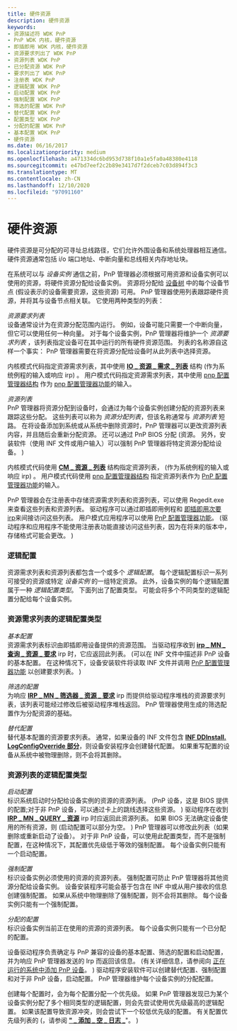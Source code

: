 ```yaml
---
title: 硬件资源
description: 硬件资源
keywords:
- 资源描述符 WDK PnP
- PnP WDK 内核，硬件资源
- 即插即用 WDK 内核，硬件资源
- 资源要求列出了 WDK PnP
- 资源列表 WDK PnP
- 已分配资源 WDK PnP
- 要求列出了 WDK PnP
- 注册表 WDK PnP
- 逻辑配置 WDK PnP
- 启动配置 WDK PnP
- 强制配置 WDK PnP
- 筛选的配置 WDK PnP
- 替代配置 WDK PnP
- 配置类型 WDK PnP
- 分配的配置 WDK PnP
- 基本配置 WDK PnP
- 硬件资源
ms.date: 06/16/2017
ms.localizationpriority: medium
ms.openlocfilehash: a471334dc6bd953d738f10a1e5fa0a48380e4118
ms.sourcegitcommit: e47bd7eef2c2b89e3417d7f2dceb7c03d894f3c3
ms.translationtype: MT
ms.contentlocale: zh-CN
ms.lasthandoff: 12/10/2020
ms.locfileid: "97091160"
---
```

# <a name="hardware-resources"></a>硬件资源





硬件资源是可分配的可寻址总线路径，它们允许外围设备和系统处理器相互通信。 硬件资源通常包括 i/o 端口地址、中断向量和总线相关内存地址块。

在系统可以与 *设备实例* 通信之前，PnP 管理器必须根据可用资源和设备实例可以使用的资源，将硬件资源分配给设备实例。 资源将分配给 [设备树](device-tree.md) 中的每个设备节点 (假设表示的设备需要资源，这些资源) 可用。 PnP 管理器使用列表跟踪硬件资源，并将其与设备节点相关联。 它使用两种类型的列表：

<a href="" id="resource-requirements-list"></a>*资源要求列表*  
设备通常设计为在资源分配范围内运行。 例如，设备可能只需要一个中断向量，但它可以使用任何一种向量。 对于每个设备实例，PnP 管理器将维护一个 *资源要求列表* ，该列表指定设备可在其中运行的所有硬件资源范围。 列表的名称源自这样一个事实： PnP 管理器需要在将资源分配给设备时从此列表中选择资源。

内核模式代码指定资源需求列表，其中使用 [**IO \_ 资源 \_ 需求 \_ 列表**](/windows-hardware/drivers/ddi/wdm/ns-wdm-_io_resource_requirements_list) 结构 (作为系统例程的输入或响应 irp) 。 用户模式代码指定资源需求列表，其中使用 [pnp 配置管理器结构](/previous-versions/ff549718(v=vs.85)) 作为 [pnp 配置管理器功能](/previous-versions/ff549713(v=vs.85))的输入。

<a href="" id="resource-list"></a>*资源列表*  
PnP 管理器将资源分配到设备时，会通过为每个设备实例创建分配的资源列表来跟踪这些分配。 这些列表可以称为 *资源分配列表*，但该名称通常与 *资源列表* 短路。 在将设备添加到系统或从系统中删除资源时，PnP 管理器可以更改资源列表内容，并且随后会重新分配资源。 还可以通过 PnP BIOS 分配 (资源。 另外，安装软件（使用 INF 文件或用户输入）可以强制 PnP 管理器将特定资源分配给设备。 ) 

内核模式代码使用 [**CM \_ 资源 \_ 列表**](/windows-hardware/drivers/ddi/wdm/ns-wdm-_cm_resource_list) 结构指定资源列表， (作为系统例程的输入或响应 irp) 。 用户模式代码使用 [pnp 配置管理器结构](/previous-versions/ff549718(v=vs.85)) 指定资源列表作为 [PnP 配置管理器功能](/previous-versions/ff549713(v=vs.85))的输入。

PnP 管理器会在注册表中存储资源需求列表和资源列表，可以使用 Regedit.exe 来查看这些列表和资源列表。 驱动程序可以通过即插即用例程和 [即插即用次要 irp](./plug-and-play-minor-irps.md)来间接访问这些列表。 用户模式应用程序可以使用 [PnP 配置管理器功能](/previous-versions/ff549713(v=vs.85))。  (驱动程序和应用程序不能使用注册表功能直接访问这些列表，因为在将来的版本中，存储格式可能会更改。 ) 

### <a name="logical-configurations"></a><a href="" id="ddk-logical-configurations-kg"></a>逻辑配置

资源需求列表和资源列表都包含一个或多个 *逻辑配置*。 每个逻辑配置标识一系列可接受的资源或特定 *设备实例* 的一组特定资源。 此外，设备实例的每个逻辑配置属于一种 *逻辑配置类型*。 下面列出了配置类型。 可能会将多个不同类型的逻辑配置分配给每个设备实例。

### <a name="logical-configuration-types-for-resource-requirements-lists"></a>资源需求列表的逻辑配置类型

<a href="" id="basic-configuration"></a>*基本配置*  
资源需求列表标识由即插即用设备提供的资源范围。 当驱动程序收到 [**irp \_ MN \_ 查询 \_ 资源 \_ 要求**](./irp-mn-query-resource-requirements.md) irp 时，它应返回此列表。  (可以在 INF 文件中描述非 PnP 设备的基本配置。 在这种情况下，设备安装软件将读取 INF 文件并调用 [PnP 配置管理器功能](/previous-versions/ff549713(v=vs.85)) 以创建要求列表。 ) 

<a href="" id="filtered-configuration"></a>*筛选的配置*  
为响应 [**IRP \_ MN \_ 筛选器 \_ 资源 \_ 要求**](./irp-mn-filter-resource-requirements.md) irp 而提供给驱动程序堆栈的资源要求列表，该列表可能经过修改后被驱动程序堆栈返回。 PnP 管理器使用生成的筛选配置作为分配资源的基础。

<a href="" id="override-configuration"></a>*替代配置*  
替代基本配置的资源要求列表。 通常，如果设备的 INF 文件包含 [**INF DDInstall. LogConfigOverride 部分**](../install/inf-ddinstall-logconfigoverride-section.md)，则设备安装程序会创建替代配置。 如果重写配置的设备从系统中被物理删除，则不会将其删除。

### <a name="logical-configuration-types-for-resource-lists"></a>资源列表的逻辑配置类型

<a href="" id="boot-configuration"></a>*启动配置*  
标识系统启动时分配给设备实例的资源的资源列表。  (PnP 设备，这是 BIOS 提供的配置;对于非 PnP 设备，可以通过卡上的跳线选择这些资源。 ) 驱动程序在收到 [**IRP \_ MN \_ QUERY \_ 资源**](./irp-mn-query-resources.md) irp 时应返回此资源列表。 如果 BIOS 无法确定设备使用的所有资源，则 (启动配置可以部分为空。 ) PnP 管理器可以修改此列表（如果删除或重新启动了设备）。 对于非 PnP 设备，可以使用此配置类型，而不是强制配置，在这种情况下，其配置优先级低于等效的强制配置。 每个设备实例只能有一个启动配置。

<a href="" id="forced-configuration"></a>*强制配置*  
标识设备实例必须使用的资源的资源列表。 强制配置可防止 PnP 管理器将其他资源分配给设备实例。 设备安装程序可能会基于包含在 INF 中或从用户接收的信息创建强制配置。 如果从系统中物理删除了强制配置，则不会将其删除。 每个设备实例只能有一个强制配置。

<a href="" id="allocated-configuration"></a>*分配的配置*  
标识设备实例当前正在使用的资源的资源列表。 每个设备实例只能有一个已分配的配置。

设备驱动程序负责确定与 PnP 兼容的设备的基本配置、筛选的配置和启动配置，并为响应 PnP 管理器发送的 Irp 而返回该信息。  (有关详细信息，请参阅向 [正在运行的系统中添加 PnP 设备](adding-a-pnp-device-to-a-running-system.md)。 ) 驱动程序安装软件可以创建替代配置、强制配置和对于非 PnP 设备，启动配置。 PnP 管理器维护每个设备实例的分配配置。

创建每个配置时，会为每个配置分配一个优先级。 如果 PnP 管理器发现已为某个设备实例分配了多个相同类型的逻辑配置，则会先尝试使用优先级最高的逻辑配置。 如果该配置导致资源冲突，则会尝试下一个较低优先级的配置。 有关配置优先级列表的 (，请参阅 [**" \_ 添加 \_ 空 \_ 日志 \_**](/windows/win32/api/cfgmgr32/nf-cfgmgr32-cm_add_empty_log_conf)"。 ) 

 

